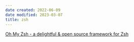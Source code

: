 ```yaml
---
date created: 2022-06-09
date modified: 2023-03-07
title: zsh
---
```


[Oh My Zsh - a delightful & open source framework for Zsh](https://ohmyz.sh/)
